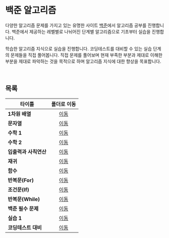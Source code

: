 # 백준 알고리즘
다양한 알고리즘 문제를 가지고 있는 유명한 사이트 [백준](https://www.acmicpc.net)에서 알고리즘 공부를 진행합니다. 백준에서 제공하는 레벨별로 나뉘어진 단계별 알고리즘으로 기초부터 실습을 진행합니다.   

학습한 알고리즘 지식으로 실습을 진행합니다. 코딩테스트를 대비할 수 있는 실습 단계의 문제들을 직접 풀어봅니다. 직접 문제를 풀어보며 현재 부족한 부분과 제대로 이해한 부분을 제대로 파악하는 것을 목적으로 하며 알고리즘 지식에 대한 향상을 목표합니다.   

<br/>

## 목록
|타이틀|폴더로 이동|
|---|:---:|
|**1차원 배열**|[이동](https://github.com/Hschan2/Algorithm-Study/tree/master/BaekJoon/1%EC%B0%A8%EC%9B%90%20%EB%B0%B0%EC%97%B4)|
|**문자열**|[이동](https://github.com/Hschan2/Algorithm-Study/tree/master/BaekJoon/%EB%AC%B8%EC%9E%90%EC%97%B4)|
|**수학 1**|[이동](https://github.com/Hschan2/Algorithm-Study/tree/master/BaekJoon/%EC%88%98%ED%95%99%201)|
|**수학 2**|[이동](https://github.com/Hschan2/Algorithm-Study/tree/master/BaekJoon/%EC%88%98%ED%95%992)|
|**입출력과 사칙연산**|[이동](https://github.com/Hschan2/Algorithm-Study/tree/master/BaekJoon/%EC%9E%85%EC%B6%9C%EB%A0%A5%EA%B3%BC%20%EC%82%AC%EC%B9%99%EC%97%B0%EC%82%B0)|
|**재귀**|[이동](https://github.com/Hschan2/Algorithm-Study/tree/master/BaekJoon/%EC%9E%AC%EA%B7%80)|
|**함수**|[이동](https://github.com/Hschan2/Algorithm-Study/tree/master/BaekJoon/%ED%95%A8%EC%88%98)|
|**반복문(For)**|[이동](https://github.com/Hschan2/Algorithm-Study/tree/master/BaekJoon/for%EB%AC%B8)|
|**조건문(If)**|[이동](https://github.com/Hschan2/Algorithm-Study/tree/master/BaekJoon/if%EB%AC%B8)|
|**반복문(While)**|[이동](https://github.com/Hschan2/Algorithm-Study/tree/master/BaekJoon/while%EB%AC%B8)|
|**백준 필수 문제**|[이동](https://github.com/Hschan2/Algorithm-Study/tree/master/BaekJoon/%EB%B0%B1%EC%A4%80%20%ED%95%84%EC%88%98%20%EB%AC%B8%EC%A0%9C)|
|**실습 1**|[이동](https://github.com/Hschan2/Algorithm-Study/tree/master/BaekJoon/%EC%8B%A4%EC%8A%B5%201)|
|**코딩테스트 대비**|[이동](https://github.com/Hschan2/Algorithm-Study/tree/master/BaekJoon/%EC%BD%94%EB%94%A9%ED%85%8C%EC%8A%A4%ED%8A%B8%EB%8C%80%EB%B9%84)|